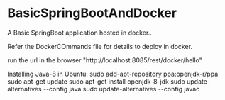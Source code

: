 # BasicSpringBootAndDocker
A Basic SpringBoot application hosted in docker..

Refer the DockerCOmmands file for details to deploy in docker.

run the url in the browser "http://localhost:8085/rest/docker/hello"

Installing Java-8 in Ubuntu:
sudo add-apt-repository ppa:openjdk-r/ppa
sudo apt-get update
sudo apt-get install openjdk-8-jdk
sudo update-alternatives --config java
sudo update-alternatives --config javac

